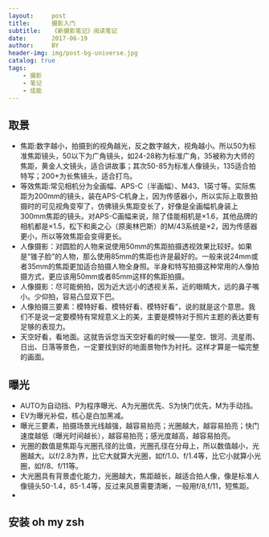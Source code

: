 ```yaml
---
layout:     post
title:      摄影入门
subtitle:   《新摄影笔记》阅读笔记
date:       2017-06-19
author:     BY
header-img: img/post-bg-universe.jpg
catalog: true
tags:
    - 摄影
    - 笔记
    - 佳能
---
```




## 取景

 - 焦距:数字越小，拍摄到的视角越光，反之数字越大，视角越小。所以50为标准焦距镜头，50以下为广角镜头，如24-28称为标准广角，35被称为大师的焦距，黄金人文镜头，适合讲故事；其次50-85为标准人像镜头，135适合拍特写；200+为长焦镜头，适合打鸟。
 - 等效焦距:常见相机分为全画幅、APS-C（半画幅）、M43、1英寸等。实际焦距为200mm的镜头，装在APS-C机身上，因为传感器小，所以实际上取景拍摄时的可见视角变窄了，仿佛镜头焦距变长了，好像是全画幅机身装上300mm焦距的镜头。对APS-C画幅来说，除了佳能相机是×1.6，其他品牌的相机都是×1.5，松下和奥之心（原奥林巴斯）的M/43系统是×2，因为传感器更小，所以等效焦距会变得更长。
 - 人像摄影：对圆脸的人物来说使用50mm的焦距拍摄透视效果比较好。如果是“锥子脸”的人物，那么使用85mm的焦距也许是最好的。一般来说24mm或者35mm的焦距更加适合拍摄人物全身照。半身和特写拍摄这种常用的人像拍摄方式，更应该用50mm或者85mm这样的焦距拍摄。
 - 人像摄影：尽可能俯拍，因为近大远小的透视关系，近的眼睛大，远的鼻子嘴小。少仰拍，容易凸显双下巴。
 - 人像拍摄三要素：模特好看、模特好看、模特好看”，说的就是这个意思。我们不是说一定要模特有常规意义上的美，主要是模特对于照片主题的表达要有足够的表现力。
 - 天空好看，看地面。这就告诉您当天空好看的时候——星空、银河、流星雨、日出、日落等景色，一定要找到好的地面景物作为衬托。这样才算是一幅完整的画面。

## 曝光

 - AUTO为自动挡、P为程序曝光、A为光圈优先、S为快门优先，M为手动挡。
 - EV为曝光补偿，核心是白加黑减。
 - 曝光三要素，拍摄场景光线越强，越容易拍亮；光圈越大，越容易拍亮；快门速度越低（曝光时间越长），越容易拍亮；感光度越高，越容易拍亮。
 - 光圈的数值是焦距与光圈孔径的比值，光圈孔径在分母上，所以数值越小，光圈越大。以f/2.8为界，比它大就算大光圈，如f/1.0、f/1.4等，比它小就算小光圈，如f/8、f/11等。
 - 大光圈具有背景虚化能力，光圈越大，焦距越长，越适合拍人像，像是标准人像镜头50-1.4，85-1.4等，反过来风景需要清晰，一般用f/8,f/11，短焦距。
 - 




	
## 安装 oh my zsh

